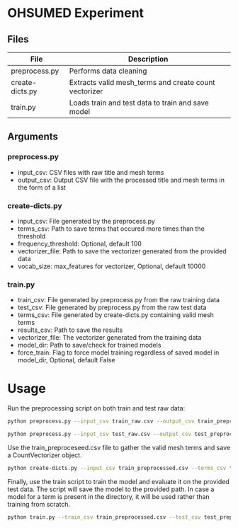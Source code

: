 # OHSUMED Experiment

## Files
| File            | Description                                           |
|-----------------|-------------------------------------------------------|
| preprocess.py   | Performs data cleaning                                |
| create-dicts.py | Extracts valid mesh_terms and create count vectorizer |
| train.py        | Loads train and test data to train and save model     |

## Arguments
### preprocess.py
* input_csv: CSV files with raw title and mesh terms
* output_csv: Output CSV file with the processed title and mesh terms in the form of a list

### create-dicts.py
* input_csv: File generated by the preprocess.py
* terms_csv: Path to save terms that occured more times than the threshold
* frequency_threshold: Optional, default 100
* vectorizer_file: Path to save the vectorizer generated from the provided data
* vocab_size: max_features for vectorizer, Optional, default 10000

### train.py
* train_csv: File generated by preprocess.py from the raw training data
* test_csv: File generated by preprocess.py from the raw test data
* terms_csv: File generated by create-dicts.py containing valid mesh terms
* results_csv: Path to save the results
* vectorizer_file: The vectorizer generated from the training data
* model_dir: Path to save/check for trained models
* force_train: Flag to force model training regardless of saved model in model_dir, Optional, default False


# Usage

Run the preprocessing script on both train and test raw data:
```bash
python preprocess.py --input_csv train_raw.csv --output_csv train_preprocessed.csv
```

```bash
python preprocess.py --input_csv test_raw.csv --output_csv test_preprocessed.csv
```

Use the train_preproceseed.csv file to gather the valid mesh terms and save a CountVectorizer object.
```bash
python create-dicts.py --input_csv train_preprocessed.csv --terms_csv terms.csv --vectorizer_file vectorizer.pkl
```

Finally, use the train script to train the model and evaluate it on the provided test data. The script will save the model to the provided path. In case a model for a term is present in the directory, it will be used rather than training from scratch.
```bash
python train.py --train_csv train_preprocessed.csv --test_csv test_preprocessed.csv  --terms_csv terms.csv --results_csv results.csv --vectorizer_file vectorizer.pkl --model_dir trained_models
```



